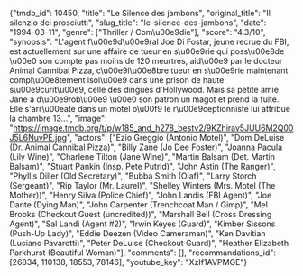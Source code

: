 {"tmdb_id": 10450, "title": "Le Silence des jambons", "original_title": "Il silenzio dei prosciutti", "slug_title": "le-silence-des-jambons", "date": "1994-03-11", "genre": ["Thriller / Com\u00e9die"], "score": "4.3/10", "synopsis": "L'agent f\u00e9d\u00e9ral Joe Di Fostar, jeune recrue du FBI, est actuellement sur une affaire de tueur en s\u00e9rie qui poss\u00e8de \u00e0 son compte pas moins de 120 meurtres, aid\u00e9 par le docteur Animal Cannibal Pizza, c\u00e9l\u00e8bre tueur en s\u00e9rie maintenant compl\u00e8tement isol\u00e9 dans une prison de haute s\u00e9curit\u00e9, celle des dingues d'Hollywood. Mais sa petite amie Jane a d\u00e9rob\u00e9 \u00e0 son patron un magot et prend la fuite. Elle s'arr\u00eate dans un motel o\u00f9 le r\u00e9ceptionniste lui attribue la chambre 13...", "image": "https://image.tmdb.org/t/p/w185_and_h278_bestv2/9KZhirav5JUU6M2Q00J5L6NuvPE.jpg", "actors": ["Ezio Greggio (Antonio Motel)", "Dom DeLuise (Dr. Animal Cannibal Pizza)", "Billy Zane (Jo Dee Foster)", "Joanna Pacula (Lily Wine)", "Charlene Tilton (Jane Wine)", "Martin Balsam (Det. Martin Balsam)", "Stuart Pankin (Insp. Pete Putrid)", "John Astin (The Ranger)", "Phyllis Diller (Old Secretary)", "Bubba Smith (Olaf)", "Larry Storch (Sergeant)", "Rip Taylor (Mr. Laurel)", "Shelley Winters (Mrs. Motel (The Mother))", "Henry Silva (Police Chief)", "John Landis (FBI Agent)", "Joe Dante (Dying Man)", "John Carpenter (Trenchcoat Man / Gimp)", "Mel Brooks (Checkout Guest (uncredited))", "Marshall Bell (Cross Dressing Agent)", "Sal Landi (Agent #2)", "Irwin Keyes (Guard)", "Kimber Sissons (Push-Up Lady)", "Eddie Deezen (Video Cameraman)", "Ken Davitian (Luciano Pavarotti)", "Peter DeLuise (Checkout Guard)", "Heather Elizabeth Parkhurst (Beautiful Woman)"], "comments": [], "recommandations_id": [26834, 110138, 18553, 78146], "youtube_key": "XzIf1AVPMGE"}